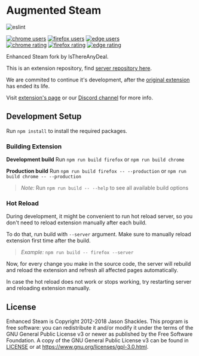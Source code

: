 # Augmented Steam

![eslint](https://github.com/tfedor/AugmentedSteam/workflows/eslint/badge.svg)

[![chrome users](https://img.shields.io/chrome-web-store/users/dnhpnfgdlenaccegplpojghhmaamnnfp?label=chrome%20users&style=for-the-badge&logo=googlechrome)](https://chrome.google.com/webstore/detail/augmented-steam/dnhpnfgdlenaccegplpojghhmaamnnfp)
[![firefox users](https://img.shields.io/amo/users/enhanced-steam-an-itad-fork?label=firefox%20users&color=4c1&style=for-the-badge&logo=firefoxbrowser)](https://addons.mozilla.org/firefox/addon/enhanced-steam-an-itad-fork/)
[![edge users](https://img.shields.io/badge/dynamic/json?label=edge%20users&query=%24.activeInstallCount&url=https://microsoftedge.microsoft.com/addons/getproductdetailsbycrxid/dnpjkgmekpilchdgolfifobohlohlioc&style=for-the-badge&logo=microsoftedge)](https://microsoftedge.microsoft.com/addons/getproductdetailsbycrxid/dnpjkgmekpilchdgolfifobohlohlioc)  
[![chrome rating](https://img.shields.io/chrome-web-store/stars/dnhpnfgdlenaccegplpojghhmaamnnfp?label=chrome%20rating&style=for-the-badge&logo=googlechrome)](https://chrome.google.com/webstore/detail/augmented-steam/dnhpnfgdlenaccegplpojghhmaamnnfp/reviews)
[![firefox rating](https://img.shields.io/amo/stars/enhanced-steam-an-itad-fork?label=firefox%20rating&style=for-the-badge&logo=firefoxbrowser)](https://addons.mozilla.org/firefox/addon/enhanced-steam-an-itad-fork/reviews/)
[![edge rating](https://img.shields.io/badge/dynamic/json?label=edge%20rating&suffix=/5&query=%24.averageRating&url=https://microsoftedge.microsoft.com/addons/getproductdetailsbycrxid/dnpjkgmekpilchdgolfifobohlohlioc&style=for-the-badge&logo=microsoftedge)](https://microsoftedge.microsoft.com/addons/getproductdetailsbycrxid/dnpjkgmekpilchdgolfifobohlohlioc)


Enhanced Steam fork by IsThereAnyDeal.

This is an extension repository, find [server repository here](https://github.com/tfedor/AugmentedSteam_Server).

We are commited to continue it's development, after the [original extension](https://github.com/jshackles/Enhanced_Steam) has ended its life.

Visit [extension's page](https://augmentedsteam.com/) or our [Discord channel](https://discord.gg/yn57q7f) for more info.

## Development Setup

Run `npm install` to install the required packages.

### Building Extension

**Development build**
Run `npm run build firefox` or `npm run build chrome`

**Production build**
Run `npm run build firefox -- --production` or `npm run build chrome -- --production`

> *Note:* Run `npm run build -- --help` to see all available build options

### Hot Reload

During development, it might be convenient to run hot reload server, so you don't need to reload extension manually
after each build.

To do that, run build with `--server` argument. Make sure to manually reload extension first time after the build.
> *Example:* `npm run build -- firefox --server`

Now, for every change you make in the source code, the server will rebuild and reload the extension
and refresh all affected pages automatically.

In case the hot reload does not work or stops working, try restarting server and reloading extension manually.

## License

Enhanced Steam is Copyright 2012-2018 Jason Shackles.
This program is free software: you can redistribute it and/or modify it under the terms of the GNU General Public License v3 or newer as published by the Free Software Foundation.  A copy of the GNU General Public License v3 can be found in [LICENSE](LICENSE) or at https://www.gnu.org/licenses/gpl-3.0.html.
